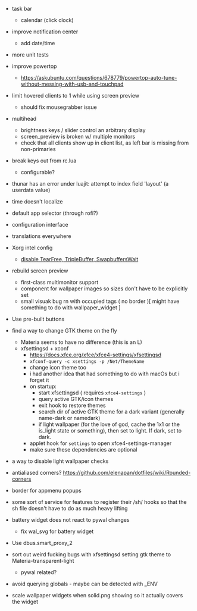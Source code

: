 
- task bar
	- calendar (click clock)

- improve notification center
	- add date/time

- more unit tests

- improve powertop
	- https://askubuntu.com/questions/678779/powertop-auto-tune-without-messing-with-usb-and-touchpad

- limit hovered clients to 1 while using screen preview
	- should fix mousegrabber issue

- multihead
	- brightness keys / slider control an arbitrary display
	- screen_preview is broken w/ multiple monitors
	- check that all clients show up in client list, as left bar is missing from non-primaries

- break keys out from rc.lua
	- configurable?

- thunar has an error under luajit: attempt to index field 'layout' (a userdata value)

- time doesn't localize

- default app selector (through rofi?)

- configuration interface

- translations everywhere

- Xorg intel config
	- [disable TearFree, TripleBuffer, SwapbuffersWait](https://wiki.archlinux.org/title/Intel_graphics#Disabling_TearFree,_TripleBuffer,_SwapbuffersWait)

- rebuild screen preview
	- first-class multimonitor support
	- component for wallpaper images so sizes don't have to be explicitly set
	- small visuak bug rn with occupied tags ( no border )[ might have something to do with wallpaper_widget ]

- Use pre-built buttons

- find a way to change GTK theme on the fly
	- Materia seems to have no difference (this is an L)
	- xfsettingsd + xconf
		- https://docs.xfce.org/xfce/xfce4-settings/xfsettingsd
		- `xfconf-query -c xsettings -p /Net/ThemeName`
		- change icon theme too
		- i had another idea that had something to do with macOs but i forget it
		- on startup:
			- start xfsettingsd ( requires `xfce4-settings` )
			- query active GTK/icon themes
			- exit hook to restore themes
			- search dir of active GTK theme for a dark variant (generally name-dark or namedark)
			- if light wallpaper (for the love of god, cache the 1x1 or the is_light state or something), then set to light. If dark, set to dark.
		- applet hook for `settings` to open xfce4-settings-manager
		- make sure these dependencies are optional

- a way to disable light wallpaper checks

- antialiased corners? https://github.com/elenapan/dotfiles/wiki/Rounded-corners

- border for appmenu popups

- some sort of service for features to register their /sh/ hooks so that the sh file doesn't have to do as much heavy lifting

- battery widget does not react to pywal changes
	- fix wal_svg for battery widget

- Use dbus.smart_proxy_2

- sort out weird fucking bugs with xfsettingsd setting gtk theme to Materia-transparent-light
	- pywal related?

- avoid querying globals - maybe can be detected with _ENV

- scale wallpaper widgets when solid.png showing so it actually covers the widget